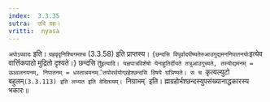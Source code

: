 ```yaml
---
index:  3.3.35
sutra:  उदि ग्रहः।
vritti:  nyasa
---
```


`अपोऽपवादः` इति। `ग्रहवृदृनिश्चिगमश्च` (3.3.58) इति प्राप्तस्य।
`{छन्दसि विपूर्वादपीष्यतेरुआउगुद्यमननिपातनयोः`इत्येव वार्त्तिकपाठो मुद्रितो दृश्यते।} छन्दसि तु`इत्यादि। यज्ञपात्रविशेषो येनाहुतिर्दीयते तत्रुआउगुच्यते, तस्योद्यमनम् = ऊध्र्वलनयनम्, निपातनम् = धस्तान्नयनम्ेतयोरर्थयोग्र्रहेश्छन्दसि विषये घञिष्यते। स च `कृत्यल्युटो बहुलम्`(3.3.113) इति लभ्यत इति वेदितव्यम्। `निग्राभम्` इति। ह्मग्रहोर्भश्छन्दस्युपसंख्यानाद्धकारस्य भकारः॥
